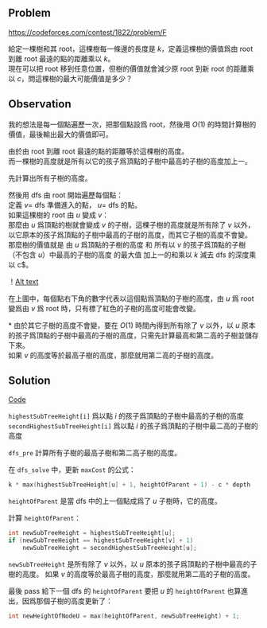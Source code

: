 ## **Problem**

https://codeforces.com/contest/1822/problem/F

給定一棵樹和其 root，這棵樹每一條邊的長度是 $k$，定義這棵樹的價值爲由 root 到離 root 最遠的點的距離乘以 $k$。\
現在可以把 root 移到任意位置，但樹的價值就會減少原 root 到新 root 的距離乘以 $c$，問這棵樹的最大可能價值是多少？

## **Observation**

我的想法是每一個點遍歷一次，把那個點設爲 root，然後用 $O(1)$ 的時間計算樹的價值，最後輸出最大的價值即可。

由於由 root 到離 root 最遠的點的距離等於這棵樹的高度。\
而一棵樹的高度就是所有以它的孩子爲頂點的子樹中最高的子樹的高度加上一。

先計算出所有子樹的高度。

然後用 dfs 由 root 開始遍歷每個點：\
定義 $v=$ dfs 準備進入的點， $u=$ dfs 的點。\
如果這棵樹的 root 由 $u$ 變成 $v$：\
那麼由 $u$ 爲頂點的樹就會變成 $v$ 的子樹，這棵子樹的高度就是所有除了 $v$ 以外，以它原本的孩子爲頂點的子樹中最高的子樹的高度，而其它子樹的高度不會變。\
那麼樹的價值就是 由 $u$ 爲頂點的子樹的高度 和 所有以 $v$ 的孩子爲頂點的子樹（不包含 $u$）中最高的子樹的高度 的最大值 加上一的和乘以 $k$ 減去 dfs 的深度乘以 c$。

！[Alt text](figure%201.png "figure")

在上圖中，每個點右下角的數字代表以這個點爲頂點的子樹的高度，由 $u$ 爲 root 變爲由 $v$ 爲 root 時，只有標了紅色的子樹的高度可能會改變。

\* 由於其它子樹的高度不會變，要在 $O(1)$ 時間內得到所有除了 $v$ 以外，以 $u$ 原本的孩子爲頂點的子樹中最高的子樹的高度，只需先計算最高和第二高的子樹並儲存下來。\
如果 $v$ 的高度等於最高子樹的高度，那麼就用第二高的子樹的高度。

## **Solution**

[Code](solution.cpp)

`highestSubTreeHeight[i]` 爲以點 $i$ 的孩子爲頂點的子樹中最高的子樹的高度
`secondHighestSubTreeHeight[i]` 爲以點 $i$ 的孩子爲頂點的子樹中最二高的子樹的高度

`dfs_pre` 計算所有子樹的最高子樹和第二高子樹的高度。

在 `dfs_solve` 中，更新 `maxCost` 的公式：
```cpp
k * max(highestSubTreeHeight[u] + 1, heightOfParent + 1) - c * depth
```
`heightOfParent` 是當 dfs 中的上一個點成爲了 $u$ 子樹時，它的高度。

計算 `heightOfParent`：
```cpp
int newSubTreeHeight = highestSubTreeHeight[u];
if (newSubTreeHeight == highestSubTreeHeight[v] + 1)
    newSubTreeHeight = secondHighestSubTreeHeight[u];
```
`newSubTreeHeight` 是所有除了 $v$ 以外，以 $u$ 原本的孩子爲頂點的子樹中最高的子樹的高度。
如果 $v$ 的高度等於最高子樹的高度，那麼就用第二高的子樹的高度。

最後 pass 給下一個 dfs 的 `heightOfParent` 要把 $u$ 的 `heightOfParent` 也算進出，因爲那個子樹的高度更新了：
```cpp
int newHeightOfNodeU = max(heightOfParent, newSubTreeHeight) + 1;
```

